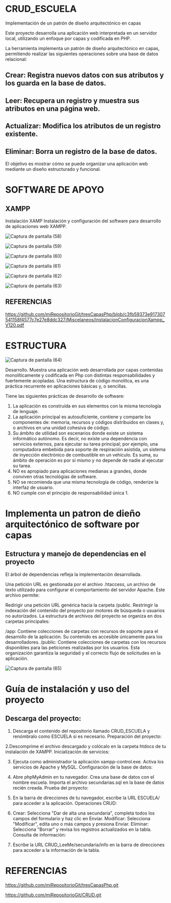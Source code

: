 # CRUD_ESCUELA
Implementación de un patrón de diseño arquitectónico en capas

Este proyecto desarrolla una aplicación web interpretada en un servidor local, utilizando un enfoque por capas y codificada en PHP.

La herramienta implementa un patrón de diseño arquitectónico en capas, permitiendo realizar las siguientes operaciones sobre una base de datos relacional:

## Crear: Registra nuevos datos con sus atributos y los guarda en la base de datos.
## Leer: Recupera un registro y muestra sus atributos en una página web.
## Actualizar: Modifica los atributos de un registro existente.
## Eliminar: Borra un registro de la base de datos.

El objetivo es mostrar cómo se puede organizar una aplicación web mediante un diseño estructurado y funcional.

# SOFTWARE DE APOYO

## XAMPP

Instalación XAMP
Instalación y configuración del software para desarrollo de aplicaciones web XAMPP.

![Captura de pantalla (58)](https://github.com/user-attachments/assets/f0be0829-7bb2-4597-9f7f-6fa6be2b2170)

![Captura de pantalla (59)](https://github.com/user-attachments/assets/f267e07a-c416-435a-99fe-4892b95211f7)

![Captura de pantalla (60)](https://github.com/user-attachments/assets/1b88d6ac-4ff0-4c69-b9a5-fd0911cb6ac4)

![Captura de pantalla (61)](https://github.com/user-attachments/assets/6c27fdba-0be6-4aab-9661-fe7fca0aeccf)

![Captura de pantalla (62)](https://github.com/user-attachments/assets/1da013ee-1a42-46c2-85df-b9ce0d8d714e)

![Captura de pantalla (63)](https://github.com/user-attachments/assets/f706b199-94e0-43fc-ac5d-3b7bc26be3d2)

## REFERENCIAS 

https://github.com/miRepositorioGit/tresCapasPhp/blob/c3fb59373e917307541158f4577c7e27e8ddc327/Miscelaneos/instalacionConfiguracionXampp_V120.pdf

# ESTRUCTURA

![Captura de pantalla (64)](https://github.com/user-attachments/assets/a00cd86b-1621-4812-8bde-e16512b9098d)


Desarrollo.
Muestra una aplicación web desarrollada por capas contenidas monolíticamente y codificada en Php con distintas responsabilidades y fuertemente acopladas. Una estructura de código monolítca, es una práctica recurrente en aplicaciones básicas y, o sencillas.


Tiene las siguientes prácticas de desarrollo de software:

1. La aplicación es construida en sus elementos con la misma tecnología de lenguaje.
2. La aplicación principal es autosuficiente, contiene y comparte los componentes de: memoria, recursos y códigos distribuidos en clases y, o archivos en una unidad cohesiva de código.
3. Su ámbito de utilidad son escenarios donde existe un sistema informático autónomo. Es decir, no existe una dependencia con servicios externos, para ejecutar su tarea principal; por ejemplo, una computadora embebida para soporte de respiración asistida, un sistema de inyección electrónico de combustible en un vehículo. Es suma, su ámbito de operación es por sí mismo y no depende de nadie al ejecutar su tarea.
4. NO es apropiado para aplicaciones medianas a grandes, donde conviven otras tecnológias de software.
5. NO se recomienda que una misma tecnología de código, renderize la interfaz de usuario.
6. NO cumple con el principio de responsabilidad única 1.

# Implementa un patron de dieño arquitectónico de software por capas

## Estructura y manejo de dependencias en el proyecto

El árbol de dependencias refleja la implementación desarrollada. 

Una petición URL es gestionada por el archivo .htaccess, un archivo de texto utilizado para configurar el comportamiento del servidor Apache. Este archivo permite:

Redirigir una petición URL genérica hacia la carpeta /public.
Restringir la indexación del contenido del proyecto por motores de búsqueda o usuarios no autorizados.
La estructura de archivos del proyecto se organiza en dos carpetas principales:

/app: Contiene colecciones de carpetas con recursos de soporte para el desarrollo de la aplicación. Su contenido es accesible únicamente para los desarrolladores.
/public: Contiene colecciones de carpetas con los recursos disponibles para las peticiones realizadas por los usuarios.
Esta organización garantiza la seguridad y el correcto flujo de solicitudes en la aplicación.

![Captura de pantalla (65)](https://github.com/user-attachments/assets/2d60bfd0-c28c-4172-a165-c508cd43efce)


# Guía de instalación y uso del proyecto

## Descarga del proyecto:

1. Descarga el contenido del repositorio llamado CRUD_ESCUELA y renómbralo como ESCUELA si es necesario.
Preparación del proyecto:

2.Descomprime el archivo descargado y colócalo en la carpeta htdocs de tu instalación de XAMPP.
Inicialización de servicios:

3. Ejecuta como administrador la aplicación xampp-control.exe.
Activa los servicios de Apache y MySQL.
Configuración de la base de datos:

4. Abre phpMyAdmin en tu navegador.
Crea una base de datos con el nombre escuela.
Importa el archivo secundarias.sql en la base de datos recién creada.
Prueba del proyecto:

5. En la barra de direcciones de tu navegador, escribe la URL ESCUELA/ para acceder a la aplicación.
Operaciones CRUD:

6. Crear: Selecciona "Dar de alta una secundaria", completa todos los campos del formulario y haz clic en Enviar.
Modificar: Selecciona "Modificar", edita uno o más campos y presiona Enviar.
Eliminar: Selecciona "Borrar" y revisa los registros actualizados en la tabla.
Consulta de información:

7. Escribe la URL CRUD_LeeMe/secundaria/info en la barra de direcciones para acceder a la información de la tabla.

# REFERENCIAS

https://github.com/miRepositorioGit/tresCapasPhp.git

https://github.com/miRepositorioGit/CRUD.git
